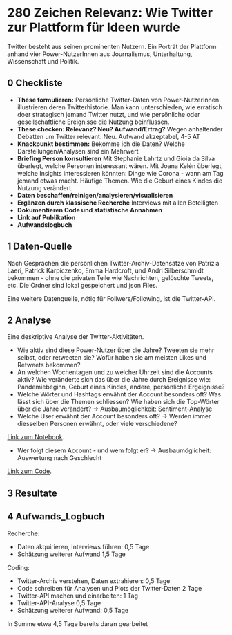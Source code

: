 # 280 Zeichen Relevanz: Wie Twitter zur Plattform für Ideen wurde

Twitter besteht aus seinen prominenten Nutzern. Ein Porträt der Plattform anhand vier Power-NutzerInnen aus Journalismus, Unterhaltung, Wissenschaft und Politik.


## 0 Checkliste

- **These formulieren:** Persönliche Twitter-Daten von Power-NutzerInnen illustrieren deren Twitterhistorie. Man kann unterschieden, wie erratisch doer strategisch jemand Twitter nutzt, und wie persönliche oder gesellschaftliche Ereignisse die Nutzung beinflussen. 
- **These checken: Relevanz? Neu? Aufwand/Ertrag?** Wegen anhaltender Debatten um Twitter relevant. Neu. Aufwand akzeptabel, 4-5 AT
- **Knackpunkt bestimmen:** Bekomme ich die Daten? Welche Darstellungen/Analysen sind ein Mehrwert 
- **Briefing Person konsultieren** Mit Stephanie Lahrtz und Gioia da Silva überlegt, welche Personen interessant wären. Mit Joana Kelén überlegt, welche Insights interessieren könnten: Dinge wie Corona - wann am Tag jemand etwas macht. Häufige Themen. Wie die Geburt eines Kindes die Nutzung verändert.
- **Daten beschaffen/reinigen/analysieren/visualisieren**
- **Ergänzen durch klassische Recherche** Interviews mit allen Beteiligten
- **Dokumentieren Code und statistische Annahmen**
- **Link auf Publikation**
- **Aufwandslogbuch**



## 1 Daten-Quelle

Nach Gesprächen die persönlichen Twitter-Archiv-Datensätze von Patrizia Laeri, Patrick Karpiczenko, Emma Hardcroft, und Andri Silberschmidt bekommen - ohne die privaten Teile wie Nachrichten, gelöschte Tweets, etc. Die Ordner sind lokal gespeichert und json Files. 

Eine weitere Datenquelle, nötig für Follwers/Following, ist die Twitter-API.

## 2 Analyse

Eine deskriptive Analyse der Twitter-Aktivitäten. 


- Wie aktiv sind diese Power-Nutzer über die Jahre? Tweeten sie mehr selbst, oder retweeten sie? Wofür haben sie am meisten Likes und Retweets bekommen?
- An welchen Wochentagen und zu welcher Uhrzeit sind die Accounts aktiv? Wie veränderte sich das über die Jahre durch Ereignisse wie: Pandemiebeginn, Geburt eines Kindes, andere, persönliche Ergeignisse?
- Welche Wörter und Hashtags erwähnt der Account besonders oft? Was lässt sich über die Themen schliessen?
  Wie haben sich die Top-Wörter über die Jahre verändert?
  &rarr; Ausbaumöglichkeit: Sentiment-Analyse
- Welche User erwähnt der Account besonders oft? 
  &rarr; Werden immer diesselben Personen erwähnt, oder viele verschiedene?

[Link zum Notebook](https://github.com/ruthf9/DDJ_project_twitter_analysis/blob/main/Twitter_Archiv_Analyse.ipynb).

- Wer folgt diesem Account - und wem folgt er?
  &rarr; Ausbaumöglicheit: Auswertung nach Geschlecht
  
[Link zum Code](https://xxx).

## 3 Resultate


## 4 Aufwands_Logbuch

Recherche:
- Daten akquirieren, Interviews führen: 0,5 Tage 
- Schätzung weiterer Aufwand 1,5 Tage

Coding:
- Twitter-Archiv verstehen, Daten extrahieren: 0,5 Tage
- Code schreiben für Analysen und Plots der Twitter-Daten 2 Tage
- Twitter-API machen und einarbeiten: 1 Tag
- Twitter-API-Analyse 0,5 Tage
- Schätzung weiterer Aufwand: 0,5 Tage

In Summe etwa 4,5 Tage bereits daran gearbeitet


